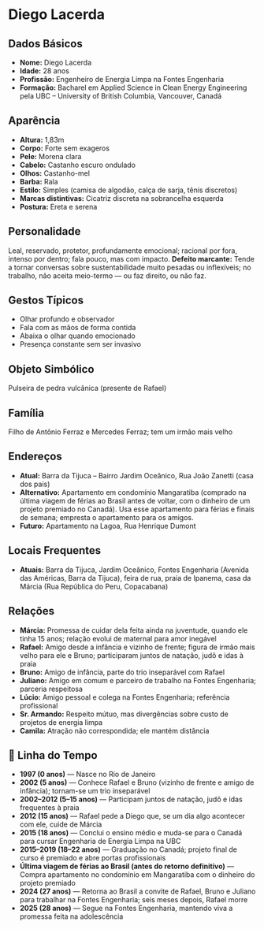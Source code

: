 # Diego Lacerda

## Dados Básicos
- **Nome:** Diego Lacerda
- **Idade:** 28 anos
- **Profissão:** Engenheiro de Energia Limpa na Fontes Engenharia
- **Formação:** Bacharel em Applied Science in Clean Energy Engineering pela UBC – University of British Columbia, Vancouver, Canadá

## Aparência
- **Altura:** 1,83m
- **Corpo:** Forte sem exageros
- **Pele:** Morena clara
- **Cabelo:** Castanho escuro ondulado
- **Olhos:** Castanho-mel
- **Barba:** Rala
- **Estilo:** Simples (camisa de algodão, calça de sarja, tênis discretos)
- **Marcas distintivas:** Cicatriz discreta na sobrancelha esquerda
- **Postura:** Ereta e serena

## Personalidade
Leal, reservado, protetor, profundamente emocional; racional por fora, intenso por dentro; fala pouco, mas com impacto. **Defeito marcante:** Tende a tornar conversas sobre sustentabilidade muito pesadas ou inflexíveis; no trabalho, não aceita meio-termo — ou faz direito, ou não faz.

## Gestos Típicos
- Olhar profundo e observador
- Fala com as mãos de forma contida
- Abaixa o olhar quando emocionado
- Presença constante sem ser invasivo

## Objeto Simbólico
Pulseira de pedra vulcânica (presente de Rafael)

## Família
Filho de Antônio Ferraz e Mercedes Ferraz; tem um irmão mais velho

## Endereços
- **Atual:** Barra da Tijuca – Bairro Jardim Oceânico, Rua João Zanetti (casa dos pais)
- **Alternativo:** Apartamento em condomínio Mangaratiba (comprado na última viagem de férias ao Brasil antes de voltar, com o dinheiro de um projeto premiado no Canadá). Usa esse apartamento para férias e finais de semana; empresta o apartamento para os amigos.
- **Futuro:** Apartamento na Lagoa, Rua Henrique Dumont

## Locais Frequentes
- **Atuais:** Barra da Tijuca, Jardim Oceânico, Fontes Engenharia (Avenida das Américas, Barra da Tijuca), feira de rua, praia de Ipanema, casa da Márcia (Rua República do Peru, Copacabana)

## Relações
- **Márcia:** Promessa de cuidar dela feita ainda na juventude, quando ele tinha 15 anos; relação evolui de maternal para amor inegável
- **Rafael:** Amigo desde a infância e vizinho de frente; figura de irmão mais velho para ele e Bruno; participaram juntos de natação, judô e idas à praia
- **Bruno:** Amigo de infância, parte do trio inseparável com Rafael
- **Juliano:** Amigo em comum e parceiro de trabalho na Fontes Engenharia; parceria respeitosa
- **Lúcio:** Amigo pessoal e colega na Fontes Engenharia; referência profissional
- **Sr. Armando:** Respeito mútuo, mas divergências sobre custo de projetos de energia limpa
- **Camila:** Atração não correspondida; ele mantém distância

## 📅 Linha do Tempo
- **1997 (0 anos)** — Nasce no Rio de Janeiro
- **2002 (5 anos)** — Conhece Rafael e Bruno (vizinho de frente e amigo de infância); tornam-se um trio inseparável
- **2002–2012 (5–15 anos)** — Participam juntos de natação, judô e idas frequentes à praia
- **2012 (15 anos)** — Rafael pede a Diego que, se um dia algo acontecer com ele, cuide de Márcia
- **2015 (18 anos)** — Conclui o ensino médio e muda-se para o Canadá para cursar Engenharia de Energia Limpa na UBC
- **2015–2019 (18–22 anos)** — Graduação no Canadá; projeto final de curso é premiado e abre portas profissionais
- **Última viagem de férias ao Brasil (antes do retorno definitivo)** — Compra apartamento no condomínio em Mangaratiba com o dinheiro do projeto premiado
- **2024 (27 anos)** — Retorna ao Brasil a convite de Rafael, Bruno e Juliano para trabalhar na Fontes Engenharia; seis meses depois, Rafael morre
- **2025 (28 anos)** — Segue na Fontes Engenharia, mantendo viva a promessa feita na adolescência
